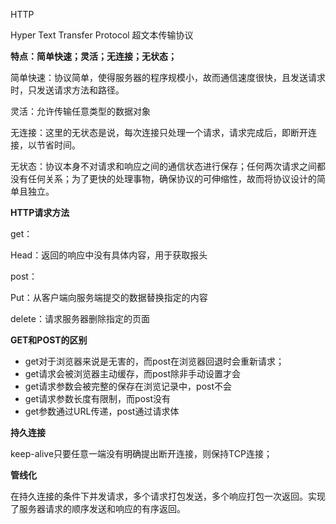 HTTP

Hyper Text Transfer Protocol 超文本传输协议

**特点：简单快速；灵活；无连接；无状态；**

简单快速：协议简单，使得服务器的程序规模小，故而通信速度很快，且发送请求时，只发送请求方法和路径。

灵活：允许传输任意类型的数据对象

无连接：这里的无状态是说，每次连接只处理一个请求，请求完成后，即断开连接，以节省时间。

无状态：协议本身不对请求和响应之间的通信状态进行保存；任何两次请求之间都没有任何关系；为了更快的处理事物，确保协议的可伸缩性，故而将协议设计的简单且独立。

**HTTP请求方法**

get：

Head：返回的响应中没有具体内容，用于获取报头

post：

Put：从客户端向服务端提交的数据替换指定的内容

delete：请求服务器删除指定的页面

**GET和POST的区别**

- get对于浏览器来说是无害的，而post在浏览器回退时会重新请求；
- get请求会被浏览器主动缓存，而post除非手动设置才会
- get请求参数会被完整的保存在浏览记录中，post不会
- get请求参数长度有限制，而post没有
- get参数通过URL传递，post通过请求体

**持久连接**

keep-alive只要任意一端没有明确提出断开连接，则保持TCP连接；

**管线化**

在持久连接的条件下并发请求，多个请求打包发送，多个响应打包一次返回。实现了服务器请求的顺序发送和响应的有序返回。